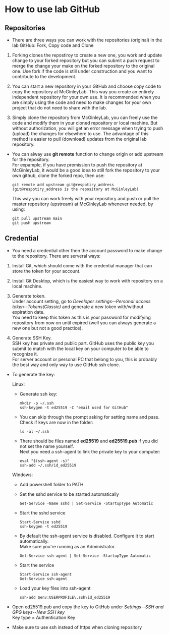 # How to use lab GitHub
## Repositories
- There are three ways you can work with the repositories (original) in the lab GitHub:
Fork, Copy code and Clone

1. Forking clones the repostiroy to create a new one, you work and update change to your forked repository but you can submit a push request to merge the change your make on the forked repository to the original one.
Use fork if the code is still under construction and you want to contribute to the development.

3. You can start a new repository in your GitHub and choose copy code to copy the repository at McGinleyLab.
This way you create an entirely independent repository for your own use.
It is recommended when you are simply using the code and need to make changes for your own project that do not need to share with the lab.

4. Simply clone the repository from McGinleyLab, you can freely use the code and modify them in your cloned repository or local machine.
But without authorization, you will get an error message when trying to push (upload) the changes for elsewhere to use.
The advantage of this method is easier to pull (download) updates from the original lab repository.

- You can alway use **git remote** function to change origin or add upstream for the repository.\
For expample, if you have premission to push the repository at McGinleyLab, it would be a good idea to still fork the repository to your own github,
clone the forked repo, then use:
	```
 	git remote add upstream git@respotiry_address (git@respotiry_address is the repository at McGinleyLab)
 	```
	This way you can work freely with your repository and push or pull the master repository (upstream) at McGinleyLab whenever needed, by using:
	```
 	git pull upstream main
 	git push upstream
 	```

## Credential
- You need a credential other then the account password to make change to the repository. There are serveral ways:
1. Install Git, which should come with the credential manager that can store the token for your account.

2. Install Git Desktop, which is the easiest way to work with repository on a local machine.

3. Generate token.\
Under account setting, go to *Developer settings--Personal access token--Tokens(Classic)* and generate a new token with/without expiration date.\
You need to keep this token as this is your password for modifying repository from now on until expired (well you can always generate a new one but not a good practice).

4. Generate SSH Key.\
SSH key has private and public part. GitHub uses the public key you submit to match with the local key on your computer to be able to recognize it.\
For server account or personal PC that belong to you, this is probably the best way and only way to use GitHub ssh clone.
- To generate the key:

	Linux:
	- Generate ssh key:
		``` 
	 	mkdir -p ~/.ssh
		ssh-keygen -t ed25519 -C "email used for GitHub"
		```
	
	- You can skip through the prompt asking for setting name and pass. Check if keys are now in the folder:
	 	```
	 	ls -al ~/.ssh
	  	```
	
	- There should be files named **ed25519** and **ed25519.pub** if you did not set the name yourself.\
	Next you need a ssh-agent to link the private key to your computer:
	 	```
	  	eval "$(ssh-agent -s)"
	  	ssh-add ~/.ssh/id_ed25519
	   	```

	Windows:
	- Add powershell folder to PATH
	
	- Set the sshd service to be started automatically
		```
		Get-Service -Name sshd | Set-Service -StartupType Automatic
		```
	
	- Start the sshd service
		```
		Start-Service sshd
		ssh-keygen -t ed25519
		```
	
	- By default the ssh-agent service is disabled. Configure it to start automatically.\
	Make sure you're running as an Administrator.
		```
		Get-Service ssh-agent | Set-Service -StartupType Automatic
		```
	
	- Start the service
		```
		Start-Service ssh-agent
		Get-Service ssh-agent
		```
	
	- Load your key files into ssh-agent
		```
		ssh-add $env:USERPROFILE\.ssh\id_ed25519
		```

- Open ed25519.pub and copy the key to GitHub under *Settings--SSH and GPG keys--New SSH key*\
Key type = Authentication Key

- Make sure to use ssh instead of https when cloning repository 
